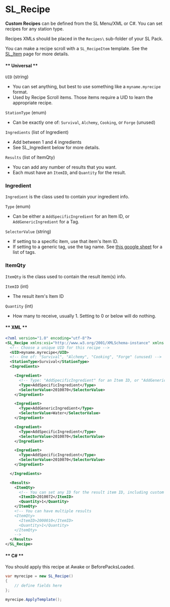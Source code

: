 # SL_Recipe

<b>Custom Recipes</b> can be defined from the SL Menu/XML or C#. You can set recipes for any station type.

Recipes XMLs should be placed in the `Recipes\` sub-folder of your SL Pack.

You can make a recipe scroll with a `SL_RecipeItem` template. See the [SL_Item](API/SL_Item.md) page for more details.

<!-- tabs:start -->
#### ** Universal **

`UID` (string)
* You can set anything, but best to use something like a `myname.myrecipe` format.
* Used by Recipe Scroll items. Those items require a UID to learn the appropriate recipe.

`StationType` (enum)
* Can be exactly one of: `Survival`, `Alchemy`, `Cooking`, or `Forge` (unused)

`Ingredients` (list of Ingredient)
* Add between 1 and 4 ingredients
* See SL_Ingredient below for more details.

`Results` (list of ItemQty)
* You can add any number of results that you want.
* Each must have an `ItemID`, and `Quantity` for the result.

### Ingredient
`Ingredient` is the class used to contain your ingredient info.

`Type` (enum)
* Can be either a `AddSpecificIngredient` for an Item ID, or `AddGenericIngredient` for a Tag.

`SelectorValue` (string)
* If setting to a specific item, use that item's Item ID.
* If setting to a generic tag, use the tag name. See [this google sheet](https://docs.google.com/spreadsheets/d/1btxPTmgeRqjhqC5dwpPXWd49-_tX_OVLN1Uvwv525K4/edit#gid=1840819680) for a list of tags.

### ItemQty
`ItemQty` is the class used to contain the result item(s) info.

`ItemID` (int)
* The result item's Item ID

`Quantity` (int)
* How many to receive, usually 1. Setting to 0 or below will do nothing.


#### ** XML **

```xml
<?xml version="1.0" encoding="utf-8"?>
<SL_Recipe xmlns:xsi="http://www.w3.org/2001/XMLSchema-instance" xmlns:xsd="http://www.w3.org/2001/XMLSchema">
  <!-- Choose a unique UID for this recipe -->
  <UID>myname.myrecipe</UID>
  <!-- One of: "Survival", "Alchemy", "Cooking", "Forge" (unused) -->
  <StationType>Survival</StationType> 
  <Ingredients>

    <Ingredient>
      <!-- Type: "AddSpecificIngredient" for an Item ID, or "AddGenericIngredient" for a Tag Name -->
      <Type>AddSpecificIngredient</Type>
      <SelectorValue>2010070</SelectorValue>
    </Ingredient>

    <Ingredient>
      <Type>AddGenericIngredient</Type>
      <SelectorValue>Water</SelectorValue>
    </Ingredient>

    <Ingredient>
      <Type>AddSpecificIngredient</Type>
      <SelectorValue>2010070</SelectorValue>
    </Ingredient>

    <Ingredient>
      <Type>AddSpecificIngredient</Type>
      <SelectorValue>2010070</SelectorValue>
    </Ingredient>

  </Ingredients>

  <Results>
    <ItemQty>
      <!-- You can set any ID for the result item ID, including custom items. -->
      <ItemID>2010072</ItemID> 
      <Quantity>1</Quantity>
    </ItemQty>
    <!-- You can have multiple results
    <ItemQty>		
      <ItemID>2000010</ItemID> 
      <Quantity>1</Quantity>
    </ItemQty>
    -->
  </Results>
</SL_Recipe>
```

#### ** C# **

You should apply this recipe at Awake or BeforePacksLoaded.

```csharp
var myrecipe = new SL_Recipe() 
{
    // define fields here
};

myrecipe.ApplyTemplate();
```

<!-- tabs:end -->